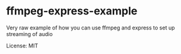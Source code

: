 # ffmpeg-express-example

Very raw example of how you can use ffmpeg and express to set up streaming of audio

License: MIT
